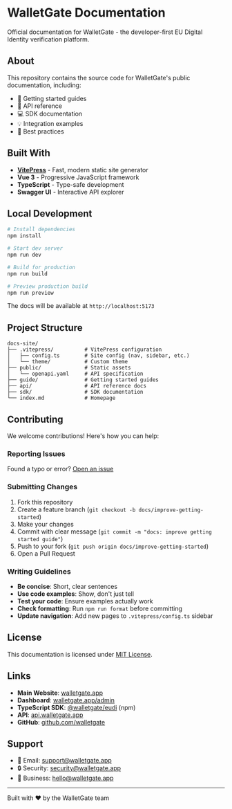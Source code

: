 # WalletGate Documentation

Official documentation for WalletGate - the developer-first EU Digital Identity verification platform.

## About

This repository contains the source code for WalletGate's public documentation, including:

- 📖 Getting started guides
- 🔌 API reference
- 💻 SDK documentation
- 💡 Integration examples
- 🎯 Best practices

## Built With

- **[VitePress](https://vitepress.dev/)** - Fast, modern static site generator
- **Vue 3** - Progressive JavaScript framework
- **TypeScript** - Type-safe development
- **Swagger UI** - Interactive API explorer

## Local Development

```bash
# Install dependencies
npm install

# Start dev server
npm run dev

# Build for production
npm run build

# Preview production build
npm run preview
```

The docs will be available at `http://localhost:5173`

## Project Structure

```
docs-site/
├── .vitepress/          # VitePress configuration
│   ├── config.ts        # Site config (nav, sidebar, etc.)
│   └── theme/           # Custom theme
├── public/              # Static assets
│   └── openapi.yaml     # API specification
├── guide/               # Getting started guides
├── api/                 # API reference docs
├── sdk/                 # SDK documentation
└── index.md             # Homepage
```

## Contributing

We welcome contributions! Here's how you can help:

### Reporting Issues

Found a typo or error? [Open an issue](https://github.com/walletgate/docs/issues/new)

### Submitting Changes

1. Fork this repository
2. Create a feature branch (`git checkout -b docs/improve-getting-started`)
3. Make your changes
4. Commit with clear message (`git commit -m "docs: improve getting started guide"`)
5. Push to your fork (`git push origin docs/improve-getting-started`)
6. Open a Pull Request

### Writing Guidelines

- **Be concise**: Short, clear sentences
- **Use code examples**: Show, don't just tell
- **Test your code**: Ensure examples actually work
- **Check formatting**: Run `npm run format` before committing
- **Update navigation**: Add new pages to `.vitepress/config.ts` sidebar

## License

This documentation is licensed under [MIT License](LICENSE).

## Links

- **Main Website**: [walletgate.app](https://walletgate.app)
- **Dashboard**: [walletgate.app/admin](https://walletgate.app/admin)
- **TypeScript SDK**: [@walletgate/eudi](https://www.npmjs.com/package/@walletgate/eudi) (npm)
- **API**: [api.walletgate.app](https://api.walletgate.app)
- **GitHub**: [github.com/walletgate](https://github.com/walletgate)

## Support

- 📧 Email: [support@walletgate.app](mailto:support@walletgate.app)
- 🔒 Security: [security@walletgate.app](mailto:security@walletgate.app)
- 💼 Business: [hello@walletgate.app](mailto:hello@walletgate.app)

---

Built with ❤️ by the WalletGate team
